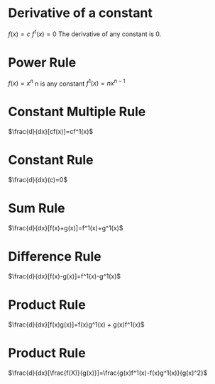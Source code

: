 # Derivative of a constant
$f(x)=c$
$f^1(x)=0$
The derivative of any constant is $0$.
# Power Rule
$f(x)=x^n$ n is any constant
$f^1(x)=nx^{n-1}$
# Constant Multiple Rule
$\frac{d}{dx}[cf(x)]=cf^1(x)$
# Constant Rule
$\frac{d}{dx}(c)=0$
# Sum Rule
$\frac{d}{dx}[f(x)+g(x)]=f^1(x)+g^1(x)$
# Difference Rule
$\frac{d}{dx}[f(x)-g(x)]=f^1(x)-g^1(x)$
# Product Rule
$\frac{d}{dx}[f(x)g(x)]=f(x)g^1(x) + g(x)f^1(x)$
# Product Rule
$\frac{d}{dx}[\frac{f(X)}{g(x)}]=\frac{g(x)f^1(x)-f(x)g^1(x)}{g(x)^2}$